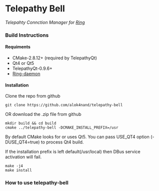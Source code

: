 # Telepathy Bell
*Telepahty Connction Manager for [Ring](https://ring.cx)*



### Build Instructions
#### Requiments
* CMake-2.8.12+ (required by TelepathyQt)
* Qt4 or Qt5
* TelepathyQt-0.9.6+
* [Ring-daemon](https://github.com/savoirfairelinux/ring-daemon)

#### Installation
Clone the repo from github
```
git clone https://github.com/alok4nand/telepathy-bell
```
OR download the .zip file from github
```
mkdir build && cd build
cmake ../telepathy-bell -DCMAKE_INSTALL_PREFIX=/usr
```
 By default CMake looks for or uses  Qt5. You can pass USE_QT4 option (-DUSE_QT4=true) to process Qt4 build.

 If the installation prefix is left default(/usr/local) then DBus service activation will fail.

```
make -j4
make install
```

### How to use telepathy-bell
